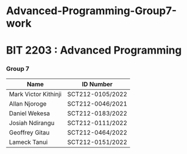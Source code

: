 # Advanced-Programming-Group7-work
# BIT 2203 : Advanced Programming  

### Group 7
| Name                | ID Number            |
|---------------------|----------------------|
| Mark Victor Kithinji| SCT212-0105/2022     |
| Allan Njoroge       | SCT212-0046/2021     |
| Daniel Wekesa       | SCT212-0183/2022     |
| Josiah Ndirangu     | SCT212-0111/2022     |
| Geoffrey Gitau      | SCT212-0464/2022     |
| Lameck Tanui        | SCT212-0151/2022     |
